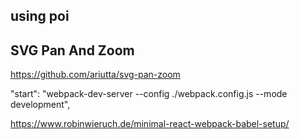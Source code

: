 
## using poi




## SVG Pan And Zoom

https://github.com/ariutta/svg-pan-zoom



 "start": "webpack-dev-server --config ./webpack.config.js --mode
 development",

https://www.robinwieruch.de/minimal-react-webpack-babel-setup/
